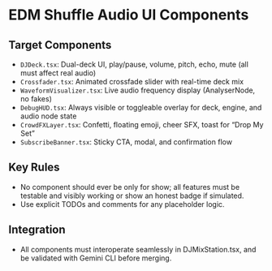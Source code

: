 # EDM Shuffle Audio UI Components

## Target Components
- `DJDeck.tsx`: Dual-deck UI, play/pause, volume, pitch, echo, mute (all must affect real audio)
- `Crossfader.tsx`: Animated crossfade slider with real-time deck mix
- `WaveformVisualizer.tsx`: Live audio frequency display (AnalyserNode, no fakes)
- `DebugHUD.tsx`: Always visible or toggleable overlay for deck, engine, and audio node state
- `CrowdFXLayer.tsx`: Confetti, floating emoji, cheer SFX, toast for “Drop My Set”
- `SubscribeBanner.tsx`: Sticky CTA, modal, and confirmation flow

## Key Rules
- No component should ever be only for show; all features must be testable and visibly working or show an honest badge if simulated.
- Use explicit TODOs and comments for any placeholder logic.

## Integration
- All components must interoperate seamlessly in DJMixStation.tsx, and be validated with Gemini CLI before merging.
